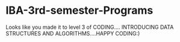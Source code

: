 # IBA-3rd-semester-Programs
Looks like you made it to level 3 of CODING....
INTRODUCING DATA STRUCTURES AND ALGORITHMS....HAPPY CODING:)
